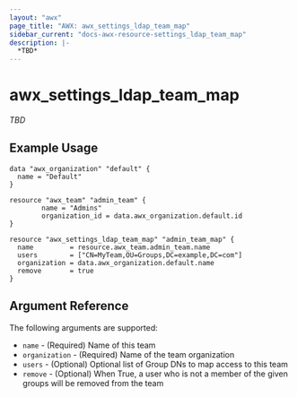 ```yaml
---
layout: "awx"
page_title: "AWX: awx_settings_ldap_team_map"
sidebar_current: "docs-awx-resource-settings_ldap_team_map"
description: |-
  *TBD*
---
```


# awx_settings_ldap_team_map

*TBD*

## Example Usage

```hcl
data "awx_organization" "default" {
  name = "Default"
}

resource "awx_team" "admin_team" {
        name = "Admins"
        organization_id = data.awx_organization.default.id
}

resource "awx_settings_ldap_team_map" "admin_team_map" {
  name         = resource.awx_team.admin_team.name
  users        = ["CN=MyTeam,OU=Groups,DC=example,DC=com"]
  organization = data.awx_organization.default.name
  remove       = true
}
```

## Argument Reference

The following arguments are supported:

* `name` - (Required) Name of this team
* `organization` - (Required) Name of the team organization
* `users` - (Optional) Optional list of Group DNs to map access to this team
* `remove` - (Optional) When True, a user who is not a member of the given groups will be removed from the team

